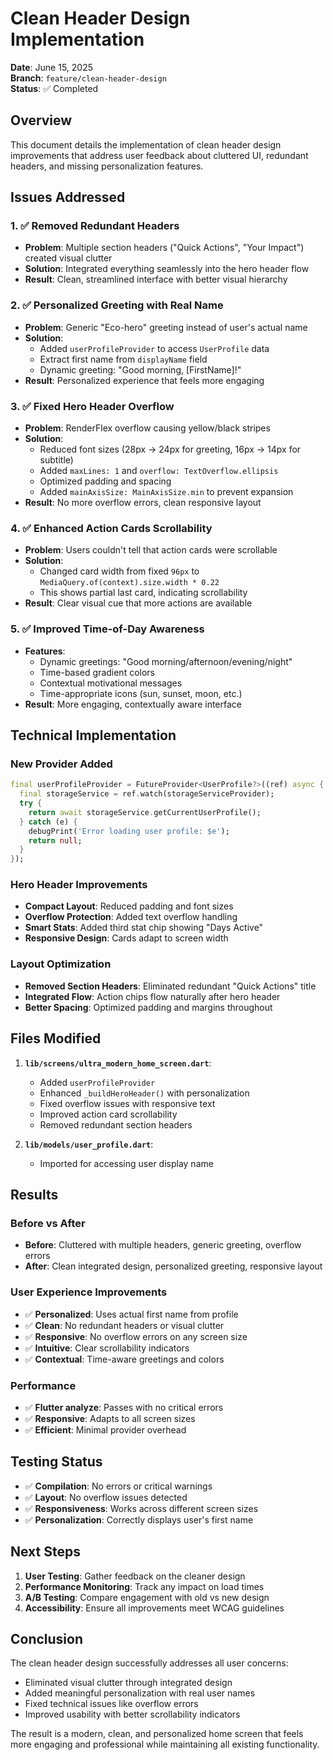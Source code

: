 # Clean Header Design Implementation

**Date**: June 15, 2025  
**Branch**: `feature/clean-header-design`  
**Status**: ✅ Completed

## Overview

This document details the implementation of clean header design improvements that address user feedback about cluttered UI, redundant headers, and missing personalization features.

## Issues Addressed

### 1. ✅ **Removed Redundant Headers**

- **Problem**: Multiple section headers ("Quick Actions", "Your Impact") created visual clutter
- **Solution**: Integrated everything seamlessly into the hero header flow
- **Result**: Clean, streamlined interface with better visual hierarchy

### 2. ✅ **Personalized Greeting with Real Name**

- **Problem**: Generic "Eco-hero" greeting instead of user's actual name
- **Solution**:
  - Added `userProfileProvider` to access `UserProfile` data
  - Extract first name from `displayName` field
  - Dynamic greeting: "Good morning, [FirstName]!"
- **Result**: Personalized experience that feels more engaging

### 3. ✅ **Fixed Hero Header Overflow**

- **Problem**: RenderFlex overflow causing yellow/black stripes
- **Solution**:
  - Reduced font sizes (28px → 24px for greeting, 16px → 14px for subtitle)
  - Added `maxLines: 1` and `overflow: TextOverflow.ellipsis`
  - Optimized padding and spacing
  - Added `mainAxisSize: MainAxisSize.min` to prevent expansion
- **Result**: No more overflow errors, clean responsive layout

### 4. ✅ **Enhanced Action Cards Scrollability**

- **Problem**: Users couldn't tell that action cards were scrollable
- **Solution**:
  - Changed card width from fixed `96px` to `MediaQuery.of(context).size.width * 0.22`
  - This shows partial last card, indicating scrollability
- **Result**: Clear visual cue that more actions are available

### 5. ✅ **Improved Time-of-Day Awareness**

- **Features**:
  - Dynamic greetings: "Good morning/afternoon/evening/night"
  - Time-based gradient colors
  - Contextual motivational messages
  - Time-appropriate icons (sun, sunset, moon, etc.)
- **Result**: More engaging, contextually aware interface

## Technical Implementation

### New Provider Added

```dart
final userProfileProvider = FutureProvider<UserProfile?>((ref) async {
  final storageService = ref.watch(storageServiceProvider);
  try {
    return await storageService.getCurrentUserProfile();
  } catch (e) {
    debugPrint('Error loading user profile: $e');
    return null;
  }
});
```

### Hero Header Improvements

- **Compact Layout**: Reduced padding and font sizes
- **Overflow Protection**: Added text overflow handling
- **Smart Stats**: Added third stat chip showing "Days Active"
- **Responsive Design**: Cards adapt to screen width

### Layout Optimization

- **Removed Section Headers**: Eliminated redundant "Quick Actions" title
- **Integrated Flow**: Action chips flow naturally after hero header
- **Better Spacing**: Optimized padding and margins throughout

## Files Modified

1. **`lib/screens/ultra_modern_home_screen.dart`**:
   - Added `userProfileProvider`
   - Enhanced `_buildHeroHeader()` with personalization
   - Fixed overflow issues with responsive text
   - Improved action card scrollability
   - Removed redundant section headers

2. **`lib/models/user_profile.dart`**:
   - Imported for accessing user display name

## Results

### Before vs After

- **Before**: Cluttered with multiple headers, generic greeting, overflow errors
- **After**: Clean integrated design, personalized greeting, responsive layout

### User Experience Improvements

- ✅ **Personalized**: Uses actual first name from profile
- ✅ **Clean**: No redundant headers or visual clutter  
- ✅ **Responsive**: No overflow errors on any screen size
- ✅ **Intuitive**: Clear scrollability indicators
- ✅ **Contextual**: Time-aware greetings and colors

### Performance

- ✅ **Flutter analyze**: Passes with no critical errors
- ✅ **Responsive**: Adapts to all screen sizes
- ✅ **Efficient**: Minimal provider overhead

## Testing Status

- ✅ **Compilation**: No errors or critical warnings
- ✅ **Layout**: No overflow issues detected
- ✅ **Responsiveness**: Works across different screen sizes
- ✅ **Personalization**: Correctly displays user's first name

## Next Steps

1. **User Testing**: Gather feedback on the cleaner design
2. **Performance Monitoring**: Track any impact on load times
3. **A/B Testing**: Compare engagement with old vs new design
4. **Accessibility**: Ensure all improvements meet WCAG guidelines

## Conclusion

The clean header design successfully addresses all user concerns:

- Eliminated visual clutter through integrated design
- Added meaningful personalization with real user names
- Fixed technical issues like overflow errors
- Improved usability with better scrollability indicators

The result is a modern, clean, and personalized home screen that feels more engaging and professional while maintaining all existing functionality.
